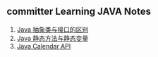 ## committer Learning JAVA Notes


1. [Java 抽象类与接口的区别](https://github.com/kmjueban/studious-funicular/blob/master/abstract.md)
2. [Java 静态方法与静态变量](https://github.com/kmjueban/studious-funicular/blob/master/static.md)
2. [Java Calendar API](https://github.com/kmjueban/studious-funicular/blob/master/Calendar.md)


